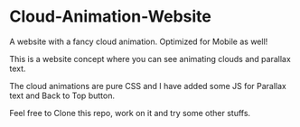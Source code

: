# Cloud-Animation-Website
A website with a fancy cloud animation. Optimized for Mobile as well! 

This is a website concept where you can see animating clouds and parallax text.

The cloud animations are pure CSS and I have added some JS for Parallax text and Back to Top button.

Feel free to Clone this repo, work on it and try some other stuffs. 
